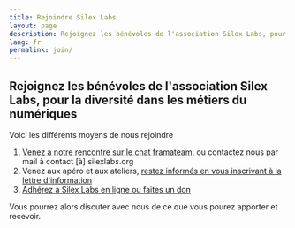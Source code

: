 ```yaml
---
title: Rejoindre Silex Labs
layout: page
description: Rejoignez les bénévoles de l'association Silex Labs, pour la diversité dans les métiers du numériques
lang: fr
permalink: join/
---
```


## Rejoignez les bénévoles de l'association Silex Labs, pour la diversité dans les métiers du numériques

Voici les différents moyens de nous rejoindre

1. [Venez à notre rencontre sur le chat framateam](https://framateam.org/signup_email?id=x1ay4zdjdffh5j67xzkfsofpyw), ou contactez nous par mail à contact [à] silexlabs.org
2. Venez aux apéro et aux ateliers, [restez informés en vous inscrivant à la lettre d'information](https://silexlabs.us7.list-manage.com/subscribe?u=fe927d10e2d20f286e59ef0b7&id=2e1b03a5f0)
3. [Adhérez à Silex Labs en ligne ou faites un don]({{site.url}}{{site.baseurl}}/silexlabs#adhérez-à-silex-labs)

Vous pourrez alors discuter avec nous de ce que vous pourez apporter et recevoir.

